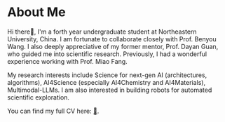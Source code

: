 # About Me

Hi there👋, I'm a forth year undergraduate student at Northeastern University, China. I am fortunate to collaborate closely with Prof. Benyou Wang. I also deeply appreciative of my former mentor, Prof. Dayan Guan, who guided me into scientific research. Previously, I had a wonderful experience working with Prof. Miao Fang.

My research interests include Science for next-gen AI (architectures, algorithms), AI4Science (especially AI4Chemistry and AI4Materials), Multimodal-LLMs. I am also interested in building robots for automated scientific exploration.

You can find my full CV here: [📄](/assets/files/Zhengzhao_CV_en.pdf).